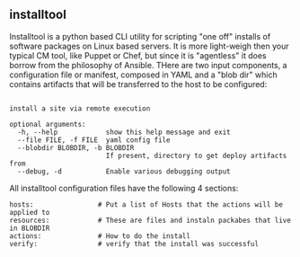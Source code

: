 ## installtool
Installtool is a python based CLI utility for scripting "one off" installs of software packages on Linux based servers.
It is more light-weigh then your typical CM tool, like Puppet or Chef, but since it is "agentless" it does borrow from
the philosophy of Ansible. THere are two input components, a configuration file or manifest, composed in YAML and a "blob dir"
which contains artifacts that will be transferred to the host to be configured:


```usage: installtool.py [-h] [--file FILE] [--blobdir BLOBDIR] [--debug]

install a site via remote execution

optional arguments:
  -h, --help            show this help message and exit
  --file FILE, -f FILE  yaml config file
  --blobdir BLOBDIR, -b BLOBDIR
                        If present, directory to get deploy artifacts from
  --debug, -d           Enable various debugging output

```

All installtool configuration files have the following 4 sections:
```
hosts:                # Put a list of Hosts that the actions will be applied to
resources:            # These are files and instaln packabes that live in BLOBDIR
actions:              # How to do the install
verify:               # verify that the install was successful
```
